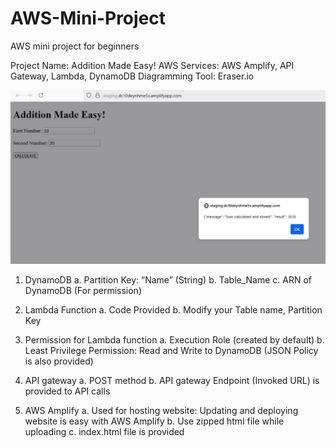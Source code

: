 # AWS-Mini-Project
AWS mini project for beginners



Project Name: Addition Made Easy!
AWS Services: AWS Amplify, API Gateway, Lambda, DynamoDB
Diagramming Tool: Eraser.io

![image alt](https://github.com/merina-poudyal/Addition-Made-Easy-/blob/main/Images/User%20interface%20.jpg?raw=true)



1.	DynamoDB
        a.	Partition Key: “Name” (String)
        b.	Table_Name
        c.	ARN of DynamoDB (For permission)

  
3.	Lambda Function 
        a.	Code Provided
        b.	Modify your Table name, Partition Key

  
   
5.	Permission for Lambda function
        a.	Execution Role (created by default)
        b.	Least Privilege Permission: Read and Write to DynamoDB (JSON Policy is also provided)

  	
 
7.	API gateway
        a.	POST method
        b.	API gateway Endpoint (Invoked URL) is provided to API calls

  	

9.	AWS Amplify
        a.	Used for hosting website: Updating and deploying website is easy with AWS Amplify
        b.	Use zipped html file while uploading
        c.	index.html file is provided

  	

 

